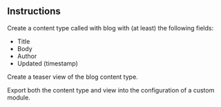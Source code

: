 ## Instructions

Create a content type called with blog with (at least) the following fields:
- Title
- Body
- Author
- Updated (timestamp)

Create a teaser view of the blog content type.

Export both the content type and view into the configuration of a custom module.
